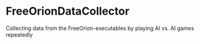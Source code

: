 # FreeOrionDataCollector
Collecting data from the FreeOrion-executables by playing AI vs. AI games repeatedly
